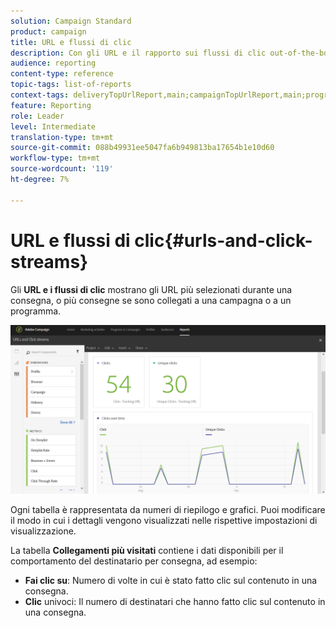 ```yaml
---
solution: Campaign Standard
product: campaign
title: URL e flussi di clic
description: Con gli URL e il rapporto sui flussi di clic out-of-the-box, scopri il successo degli URL nelle consegne.
audience: reporting
content-type: reference
topic-tags: list-of-reports
context-tags: deliveryTopUrlReport,main;campaignTopUrlReport,main;programTopUrlReport,main
feature: Reporting
role: Leader
level: Intermediate
translation-type: tm+mt
source-git-commit: 088b49931ee5047fa6b949813ba17654b1e10d60
workflow-type: tm+mt
source-wordcount: '119'
ht-degree: 7%

---
```



# URL e flussi di clic{#urls-and-click-streams}

Gli **URL e i flussi di clic** mostrano gli URL più selezionati durante una consegna, o più consegne se sono collegati a una campagna o a un programma.

![](assets/delivery_reports_8.png)

Ogni tabella è rappresentata da numeri di riepilogo e grafici. Puoi modificare il modo in cui i dettagli vengono visualizzati nelle rispettive impostazioni di visualizzazione.

La tabella **Collegamenti più visitati** contiene i dati disponibili per il comportamento del destinatario per consegna, ad esempio:

* **Fai clic su**: Numero di volte in cui è stato fatto clic sul contenuto in una consegna.
* **Clic** univoci: Il numero di destinatari che hanno fatto clic sul contenuto in una consegna.

